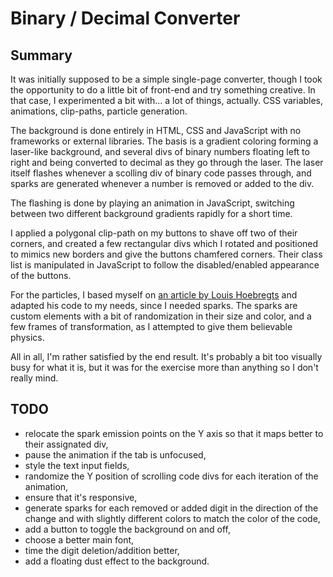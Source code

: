 # Binary / Decimal Converter
## Summary
It was initially supposed to be a simple single-page converter, though I took the opportunity to do a little bit of front-end and try something creative. In that case, I experimented a bit with... a lot of things, actually. CSS variables, animations, clip-paths, particle generation.

The background is done entirely in HTML, CSS and JavaScript with no frameworks or external libraries. The basis is a gradient coloring forming a laser-like background, and several divs of binary numbers floating left to right and being converted to decimal as they go through the laser. The laser itself flashes whenever a scolling div of binary code passes through, and sparks are generated whenever a number is removed or added to the div.

The flashing is done by playing an animation in JavaScript, switching between two different background gradients rapidly for a short time.

I applied a polygonal clip-path on my buttons to shave off two of their corners, and created a few rectangular divs which I rotated and positioned to mimics new borders and give the buttons chamfered corners. Their class list is manipulated in JavaScript to follow the disabled/enabled appearance of the buttons.

For the particles, I based myself on [an article by Louis Hoebregts](https://css-tricks.com/playing-with-particles-using-the-web-animations-api/) and adapted his code to my needs, since I needed sparks. The sparks are custom elements with a bit of randomization in their size and color, and a few frames of transformation, as I attempted to give them believable physics.

All in all, I'm rather satisfied by the end result. It's probably a bit too visually busy for what it is, but it was for the exercise more than anything so I don't really mind.

## TODO
- relocate the spark emission points on the Y axis so that it maps better to their assignated div,
- pause the animation if the tab is unfocused,
- style the text input fields,
- randomize the Y position of scrolling code divs for each iteration of the animation,
- ensure that it's responsive,
- generate sparks for each removed or added digit in the direction of the change and with slightly different colors to match the color of the code,
- add a button to toggle the background on and off,
- choose a better main font,
- time the digit deletion/addition better,
- add a floating dust effect to the background.
